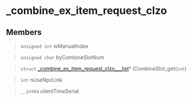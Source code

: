 # _combine_ex_item_request_clzo
 
## Members
 
> `unsigned int` wManualIndex
 
> `unsigned char` byCombineSlotNum
 
> `struct` [_combine_ex_item_request_clzo___list](lua/classes/_combine_ex_item_request_clzo___list.md)* iCombineSlot_get(`int`)
 
> `int` nUseNpcLink
 
> `__int64` clientTimeSerial
 
